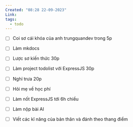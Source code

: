 ```yaml
---
Created: "08:28 22-09-2023"
Link: 
tags:
  - todo
---
```



- [ ] Coi sơ cái khóa của anh trungquandev trong 5p
- [ ] Làm mkdocs 
- [ ] Lược sơ kiến thức 30p
- [ ] Làm project todolist với ExpressJS 30p 
- [ ] Nghỉ trưa 20p 
- [ ] Hỏi mẹ về học phí 
- [ ] Làm nốt ExpressJS tới 6h chiều 
- [ ] Làm nộp bài AI
- [ ] Viết các kĩ năng của bản thân và đánh theo thang điểm




